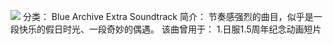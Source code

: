 ![](//static.kivo.wiki/images/music/cover/C0zHLqk0ZTMqvNF2zXmimLNW39jdKtBs.jpg)
分类： Blue Archive Extra Soundtrack
简介：
节奏感强烈的曲目，似乎是一段快乐的假日时光、一段奇妙的偶遇。
该曲曾用于：
1.日服1.5周年纪念动画短片
